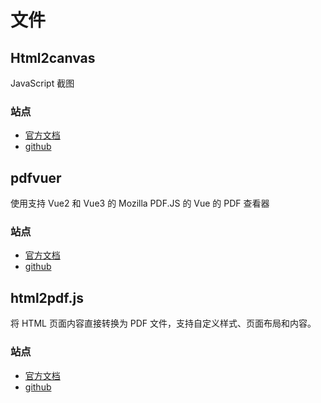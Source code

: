 <script setup>
import GithubShields from '@/components/GithubShields.vue'
</script>

# 文件

## Html2canvas

<GithubShields username="niklasvh" repository="html2canvas"/>

JavaScript 截图

### 站点

- [官方文档](https://html2canvas.hertzen.com/)
- [github](https://github.com/niklasvh/html2canvas)

## pdfvuer

<GithubShields username="arkokoley" repository="pdfvuer"/>

使用支持 Vue2 和 Vue3 的 Mozilla PDF.JS 的 Vue 的 PDF 查看器

### 站点

- [官方文档](https://github.com/arkokoley/pdfvuer?tab=readme-ov-file#install)
- [github](https://github.com/arkokoley/pdfvuer)

## html2pdf.js

<GithubShields username="eKoopmans" repository="html2pdf.js"/>

将 HTML 页面内容直接转换为 PDF 文件，支持自定义样式、页面布局和内容。

### 站点

- [官方文档](https://github.com/eKoopmans/html2pdf.js?tab=readme-ov-file#getting-started)
- [github](https://github.com/eKoopmans/html2pdf.js)
